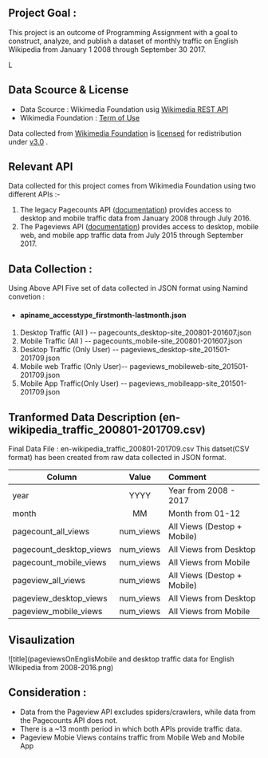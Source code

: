 
## Project Goal  :
This project is an outcome of Programming Assignment with a goal to construct, analyze, and publish a dataset of monthly traffic on English Wikipedia from January 1 2008 through September 30 2017.  

L
## Data Scource & License 
* Data Scource  : Wikimedia Foundation usig [Wikimedia REST API](https://wikimedia.org/api/rest_v1/)
* Wikimedia Foundation : [Term of Use](https://wikimediafoundation.org/wiki/Terms_of_Use/en)

Data collected from [Wikimedia Foundation](https://en.wikipedia.org/wiki/Wikimedia_Foundation) is [licensed](https://en.wikipedia.org/wiki/Wikimedia_Foundation#Projects_and_initiatives) for redistribution under [v3.0](https://creativecommons.org/licenses/by/3.0/) .


## Relevant API 
Data collected for this project comes from Wikimedia Foundation using two different APIs :- 
1. The legacy Pagecounts API ([documentation](https://wikitech.wikimedia.org/wiki/Analytics/AQS/Legacy_Pagecounts#Monthly_counts)) provides access to desktop and mobile traffic data from January 2008 through July 2016.
2. The Pageviews API ([documentation](https://wikitech.wikimedia.org/wiki/Analytics/AQS/Pageviews#Monthly_counts)) provides access to desktop, mobile web, and mobile app traffic data from July 2015 through September 2017.


## Data Collection :

Using Above API Five set of data collected in JSON format using Namind convetion  : 
* #### apiname_accesstype_firstmonth-lastmonth.json 

1. Desktop Traffic  (All ) -- pagecounts_desktop-site_200801-201607.json
2. Mobile Traffic (All )    -- pagecounts_mobile-site_200801-201607.json
3. Desktop Traffic (Only User) -- pageviews_desktop-site_201501-201709.json 
4. Mobile web Traffic (Only User)-- pageviews_mobileweb-site_201501-201709.json
5. Mobile App Traffic(Only User) -- pageviews_mobileapp-site_201501-201709.json



##  Tranformed Data Description (en-wikipedia_traffic_200801-201709.csv)

Final Data File : en-wikipedia_traffic_200801-201709.csv 
This datset(CSV format) has been created from raw data collected in JSON format.


| Column| Value |Comment|
| ------------- |:-------------:| :-----|
|year|	YYYY| Year from 2008 - 2017
|month|	MM| Month from 01-12
|pagecount_all_views|	num_views| All Views (Destop + Mobile)
|pagecount_desktop_views|	num_views| All Views from Desktop 
|pagecount_mobile_views	|num_views| All Views from Mobile
|pageview_all_views	|num_views| All Views (Destop + Mobile)
|pageview_desktop_views	|num_views| All Views from Desktop
|pageview_mobile_views|	num_views| All Views from Mobile

## Visaulization 

![title](pageviewsOnEnglisMobile and desktop traffic data for English WIkipedia from 2008-2016.png)

## Consideration  :
* Data from the Pageview API excludes spiders/crawlers, while data from the Pagecounts API does not.
* There is a ~13 month period in which both APIs provide traffic data.
* Pageview Mobie Views contains traffic from Mobile Web and Mobile App  

